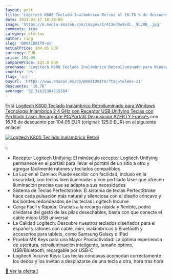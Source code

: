 ```yaml
---
layout: post
title: 'Logitech K800 Teclado Inalámbrico Retroi al 16.76 % de descuento'
date: 2021-01-17 18:29:09
image: 'https://m.media-amazon.com/images/I/413ed0w9vVL._SL200_.jpg'
comments: true
category: ofertas
author: ring
slug: 'B0041D81TO-es'
actualPrice: 104.05 EUR
currency: EUR
price: 104.05
comparePrice: 125.0 EUR
prodname: 'Logitech K800 Teclado Inalámbrico Retroiluminado para Windows  Tecnología Inlámbrica 2 4 GHz con Receptor USB Unifying  Teclas con Perfilado Laser  Recargable  PC/Portátil  Disposición AZERTY Francés'
country: 'es'
flag: '🇪🇸'
buyurl: 'https://www.amazon.es/dp/B0041D81TO/?tag=tolees-21'
descuento: '16.76'
average: '92.31615384615384'
---
```


Está [Logitech K800 Teclado Inalámbrico Retroiluminado para Windows  Tecnología Inlámbrica 2 4 GHz con Receptor USB Unifying  Teclas con Perfilado Laser  Recargable  PC/Portátil  Disposición AZERTY Francés](https://www.amazon.es/dp/B0041D81TO/?tag=tolees-21) con 16.76 de descuento por 104.05 EUR (original: 125.0 EUR) en el siguiente enlace!

[![Logitech K800 Teclado Inalámbrico Retroi](https://m.media-amazon.com/images/I/413ed0w9vVL._SL200_.jpg)](https://www.amazon.es/dp/B0041D81TO/?tag=tolees-21)

ℹ️:

- Receptor Logitech Unifying: El minúsculo receptor Logitech Unifying permanece en el portátil para llevar el portátil de un sitio a otro y agregar fácilmente ratones y teclados compatibles
- La Luz en el Camino: Puede escribir con facilidad, incluso en la oscuridad, con teclas bien iluminadas y con perfilado láser que ofrecen iluminación precisa que se adapta a sus necesidades
- Sistema de Teclas Perfectstroke: El sistema de teclas PerfectStroke hace cada pulsación más natural y silenciosa con el diseño cóncavo y los bordes redondeados de las teclas Logitech Incurve
- Carga Fácil y Rápida: Gracias a la recarga rápida y flexible, podrá olvidarse del gasto de las pilas desechables, basta con que conecte el cable micro USB universal
- La Calidad Logitech: Descubre nuestros teclados diseñados para el español y ratones con cable, mini, inalámbricos o Bluetooth y accesorios para tablets, como Samsung Galaxy o iPad
- Prueba MX Keys para una Mayor Productividad: La óptima experiencia de escritura, retroiluminación inteligente, tamaño óptimo, USB/Bluetooth, recargable por USB-C
- Logitech Incurve Keys: Las teclas cóncavas acomodan correctamente los dedos y los invitan a desplazarse de una tecla a otra, hora tras hora

[🛒 Ver la oferta!!](https://www.amazon.es/dp/B0041D81TO/?tag=tolees-21)
